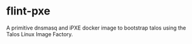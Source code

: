 # flint-pxe
A primitive dnsmasq and iPXE docker image to bootstrap talos using the Talos Linux Image Factory.
